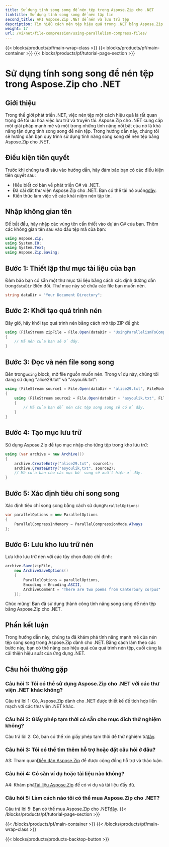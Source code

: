 ```yaml
---
title: Sử dụng tính song song để nén tệp trong Aspose.Zip cho .NET
linktitle: Sử dụng tính song song để nén tập tin
second_title: API Aspose.Zip .NET để nén và lưu trữ tệp
description: Tìm hiểu cách nén tệp hiệu quả trong .NET bằng Aspose.Zip. Khai thác sức mạnh của tính song song với hướng dẫn từng bước của chúng tôi.
weight: 17
url: /vi/net/file-compression/using-parallelism-compress-files/
---
```


{{< blocks/products/pf/main-wrap-class >}}
{{< blocks/products/pf/main-container >}}
{{< blocks/products/pf/tutorial-page-section >}}

# Sử dụng tính song song để nén tệp trong Aspose.Zip cho .NET

## Giới thiệu

Trong thế giới phát triển .NET, việc nén tệp một cách hiệu quả là rất quan trọng để tối ưu hóa việc lưu trữ và truyền tải. Aspose.Zip cho .NET cung cấp một giải pháp mạnh mẽ và một trong những tính năng nổi bật của nó là khả năng tận dụng tính song song để nén tệp. Trong hướng dẫn này, chúng tôi sẽ hướng dẫn bạn quy trình sử dụng tính năng song song để nén tệp bằng Aspose.Zip cho .NET.

## Điều kiện tiên quyết

Trước khi chúng ta đi sâu vào hướng dẫn, hãy đảm bảo bạn có các điều kiện tiên quyết sau:

- Hiểu biết cơ bản về phát triển C# và .NET.
-  Đã cài đặt thư viện Aspose.Zip cho .NET. Bạn có thể tải nó xuống[đây](https://releases.aspose.com/zip/net/).
- Kiến thức làm việc về các khái niệm nén tập tin.

## Nhập không gian tên

Để bắt đầu, hãy nhập các vùng tên cần thiết vào dự án C# của bạn. Thêm các không gian tên sau vào đầu tệp mã của bạn:

```csharp
using Aspose.Zip;
using System.IO;
using System.Text;
using Aspose.Zip.Saving;
```

## Bước 1: Thiết lập thư mục tài liệu của bạn

 Đảm bảo bạn có sẵn một thư mục tài liệu bằng cách xác định đường dẫn trong`dataDir` Biến đổi. Thư mục này sẽ chứa các file bạn muốn nén.

```csharp
string dataDir = "Your Document Directory";
```

## Bước 2: Khởi tạo quá trình nén

Bây giờ, hãy khởi tạo quá trình nén bằng cách mở tệp ZIP để ghi:

```csharp
using (FileStream zipFile = File.Open(dataDir + "UsingParallelismToCompressFiles_out.zip", FileMode.Create))
{
    // Mã nén của bạn sẽ ở đây.
}
```

## Bước 3: Đọc và nén file song song

 Bên trong`using` block, mở file nguồn muốn nén. Trong ví dụ này, chúng tôi đang sử dụng "alice29.txt" và "asyoulik.txt":

```csharp
using (FileStream source1 = File.Open(dataDir + "alice29.txt", FileMode.Open, FileAccess.Read))
{
    using (FileStream source2 = File.Open(dataDir + "asyoulik.txt", FileMode.Open, FileAccess.Read))
    {
        // Mã của bạn để nén các tệp song song sẽ có ở đây.
    }
}
```

## Bước 4: Tạo mục lưu trữ

Sử dụng Aspose.Zip để tạo mục nhập cho từng tệp trong kho lưu trữ:

```csharp
using (var archive = new Archive())
{
    archive.CreateEntry("alice29.txt", source1);
    archive.CreateEntry("asyoulik.txt", source2);
    // Mã của bạn cho các mục bổ sung sẽ xuất hiện ở đây.
}
```

## Bước 5: Xác định tiêu chí song song

 Xác định tiêu chí song song bằng cách sử dụng`ParallelOptions`:

```csharp
var parallelOptions = new ParallelOptions
{
    ParallelCompressInMemory = ParallelCompressionMode.Always
};
```

## Bước 6: Lưu kho lưu trữ nén

Lưu kho lưu trữ nén với các tùy chọn được chỉ định:

```csharp
archive.Save(zipFile,
    new ArchiveSaveOptions()
    {
        ParallelOptions = parallelOptions,
        Encoding = Encoding.ASCII,
        ArchiveComment = "There are two poems from Canterbury corpus"
    });
```

Chúc mừng! Bạn đã sử dụng thành công tính năng song song để nén tệp bằng Aspose.Zip cho .NET.

## Phần kết luận

Trong hướng dẫn này, chúng ta đã khám phá tính năng mạnh mẽ của nén tệp song song trong Aspose.Zip dành cho .NET. Bằng cách làm theo các bước này, bạn có thể nâng cao hiệu quả của quá trình nén tệp, cuối cùng là cải thiện hiệu suất của ứng dụng .NET.

## Câu hỏi thường gặp

### Câu hỏi 1: Tôi có thể sử dụng Aspose.Zip cho .NET với các thư viện .NET khác không?

Câu trả lời 1: Có, Aspose.Zip dành cho .NET được thiết kế để tích hợp liền mạch với các thư viện .NET khác.

### Câu hỏi 2: Giấy phép tạm thời có sẵn cho mục đích thử nghiệm không?

 Câu trả lời 2: Có, bạn có thể xin giấy phép tạm thời để thử nghiệm từ[đây](https://purchase.aspose.com/temporary-license/).

### Câu hỏi 3: Tôi có thể tìm thêm hỗ trợ hoặc đặt câu hỏi ở đâu?

 A3: Tham quan[Diễn đàn Aspose.Zip](https://forum.aspose.com/c/zip/37) để được cộng đồng hỗ trợ và thảo luận.

### Câu hỏi 4: Có sẵn ví dụ hoặc tài liệu nào không?

 A4: Khám phá[Tài liệu Aspose.Zip](https://reference.aspose.com/zip/net/) để có ví dụ và tài liệu đầy đủ.

### Câu hỏi 5: Làm cách nào tôi có thể mua Aspose.Zip cho .NET?

 Câu trả lời 5: Bạn có thể mua Aspose.Zip cho .NET[đây](https://purchase.aspose.com/buy).
{{< /blocks/products/pf/tutorial-page-section >}}

{{< /blocks/products/pf/main-container >}}
{{< /blocks/products/pf/main-wrap-class >}}

{{< blocks/products/products-backtop-button >}}

